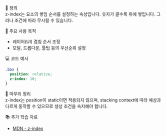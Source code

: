 📘 정의  
z-index는 요소의 쌓임 순서를 설정하는 속성입니다. 숫자가 클수록 위에 쌓입니다. 그러나 조건에 따라 무시될 수 있습니다.

🎯 주요 사용 목적  
- 레이어(UI) 겹침 순서 조정  
- 모달, 드롭다운, 툴팁 등의 우선순위 설정

💻 코드 예시  
```css
.box {
  position: relative;
  z-index: 10;
}
```

🧩 마무리 정리  
z-index는 position이 static이면 적용되지 않으며, stacking context에 따라 예상과 다르게 동작할 수 있으므로 생성 조건을 숙지해야 합니다.

📚 추가 학습 자료  
- [MDN - z-index](https://developer.mozilla.org/ko/docs/Web/CSS/z-index)

